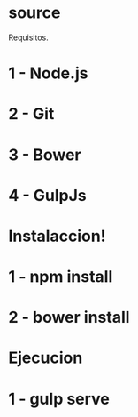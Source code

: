 # source

Requisitos. 
# 1 - Node.js
# 2 - Git
# 3 - Bower
# 4 - GulpJs

# Instalaccion! 
# 1 - npm install
# 2 - bower install

# Ejecucion 
# 1 - gulp serve
